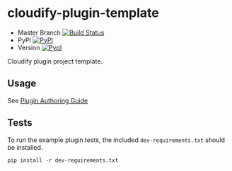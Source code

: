 cloudify-plugin-template
========================

* Master Branch [![Build Status](https://travis-ci.org/cloudify-cosmo/cloudify-plugin-template.svg?branch=master)](https://travis-ci.org/cloudify-cosmo/cloudify-plugin-template)
* PyPI [![PyPI](http://img.shields.io/pypi/dm/cloudify-plugin-template.svg)](http://img.shields.io/pypi/dm/cloudify-plugin-template.svg)
* Version [![PypI](http://img.shields.io/pypi/v/cloudify-plugin-template.svg)](http://img.shields.io/pypi/v/cloudify-plugin-template.svg)

Cloudify plugin project template.

## Usage

See [Plugin Authoring Guide](http://getcloudify.org/guide/3.1/guide-plugin-creation.html#the-plugin-template)

## Tests

To run the example plugin tests, the included `dev-requirements.txt` should be installed.

```
pip install -r dev-requirements.txt
```
